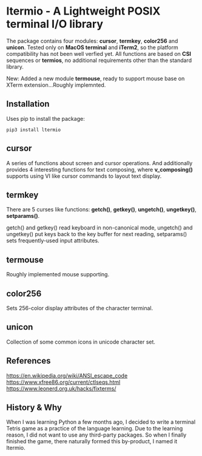 # ltermio - A Lightweight POSIX terminal I/O library

The package contains four modules: **cursor**, **termkey**, **color256** and **unicon**. Tested only on **MacOS terminal** and **iTerm2**, so the platform compatibility has not been well verfied yet.
All functions are based on **CSI** sequences or **termios**, no additional requirements other than the standard library.

New: Added a new module **termouse**, ready to support mouse base on XTerm extension...Roughly implemnted.

## Installation
Uses pip to install the package:

`pip3 install ltermio`

## cursor
A series of functions about screen and cursor operations. And additionally provides 4 interesting functions for text composing, where **v_composing()** supports using VI like cursor commands to layout text display.

## termkey
There are 5 curses like functions: **getch()**, **getkey()**, **ungetch()**, **ungetkey()**, **setparams()**.

getch() and getkey() read keyboard in non-canonical mode, ungetch() and ungetkey() put keys back to the key buffer for next reading, setparams() sets frequently-used input attributes.

## termouse
Roughly implemented mouse supporting.

## color256
Sets 256-color display attributes of the character terminal.

## unicon
Collection of some common icons in unicode character set.

## References
<https://en.wikipedia.org/wiki/ANSI_escape_code>
<https://www.xfree86.org/current/ctlseqs.html>
<https://www.leonerd.org.uk/hacks/fixterms/>

## History & Why
When I was learning Python a few months ago, I decided to write a terminal Tetris game as a practice of the language learning. Due to the learning reason, I did not want to use any third-party packages. So when I finally finished the game, there naturally formed this by-product, I named it ltermio.
